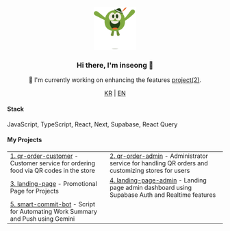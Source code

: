 <div align="center">  
  <a href="https://inseong-landing-page.vercel.app/" alt="페이지 이동" target="_blank">
    <img src="./src/WeTransfer.gif" width="100"> 
  </a>

  <h3>Hi there, I'm inseong 👋</h3>

  <p>
    🔧 I'm currently working on enhancing the features <a href="https://github.com/inseong01/QR-order-admin">project(2)</a>.
  </p>

  <p align="center"> 
    <a href="README.md"><span>KR</span></a> |  
    <a href="README_EN.md"><span>EN</span></a> 
  </p>

  <h4 align="left">Stack</h4>
  <p align="left">JavaScript, TypeScript, React, Next, Supabase, React Query</p>

  <h4 align="left">My Projects</h4>
    <table align="center">
        <tr> 
            <td>
                <a href="https://github.com/inseong01/QR-order-customer">1. qr-order-customer</a> 
                - Customer service for ordering food via QR codes in the store
            </td> 
            <td>
                <a href="https://github.com/inseong01/QR-order-admin">2. qr-order-admin</a> 
                - Administrator service for handling QR orders and customizing stores for users
            </td> 
        </tr> 
        <tr>
            <td>
                <a href="https://github.com/inseong01/landing-page">3. landing-page</a>
                - Promotional Page for Projects
            </td>
            <td>
                <a href="https://github.com/inseong01/landing-page-admin-dashboard">4. landing-page-admin</a> 
                - Landing page admin dashboard using Supabase Auth and Realtime features
            </td>
        </tr>
        <tr>
            <td>
                <a href="https://github.com/inseong01/smart-commit-bot">5. smart-commit-bot</a> 
                - Script for Automating Work Summary and Push using Gemini
            </td>
            <td>
            </td>            
        </tr>
    </table>
<div>
